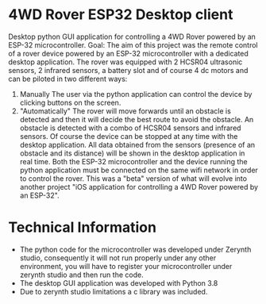 # 4WD Rover ESP32 Desktop client 
 Desktop python GUI application for controlling a 4WD Rover powered by an ESP-32  microcontroller.
 Goal: The aim of this project was the remote control of a rover device powered by an ESP-32 microcontroller with a dedicated desktop application.
 The rover was equipped with 2 HCSR04 ultrasonic sensors, 2 infrared sensors, a battery slot and of course 4 dc motors and can be piloted in two different ways: 
 1) Manually
 The user via the python application can control the device by clicking buttons on the screen.
 2) "Automatically"
 The rover will move forwards until an obstacle is detected and then it will decide the best route to avoid the obstacle. An obstacle is detected with a combo of HCSR04 sensors and    infrared sensors.
 Of course the device can be stopped at any time with the desktop application. 
 All data obtained from the sensors (presence of an obstacle and its distance) will be shown in the desktop application in real time.
 Both the ESP-32 microcontroller and the device running the python application must be connected on the same wifi network in order to control the rover.
 This was a "beta" version of what will evolve into another project "iOS application for controlling a 4WD Rover powered by an ESP-32".
 
# Technical Information
- The python code for the microcontroller was developed under Zerynth studio, consequently it will not run properly under any other environment, you will have to register your microcontroller under zerynth studio and then run the code.
- The desktop GUI application was developed with Python 3.8
- Due to zerynth studio limitations a c library was included.
